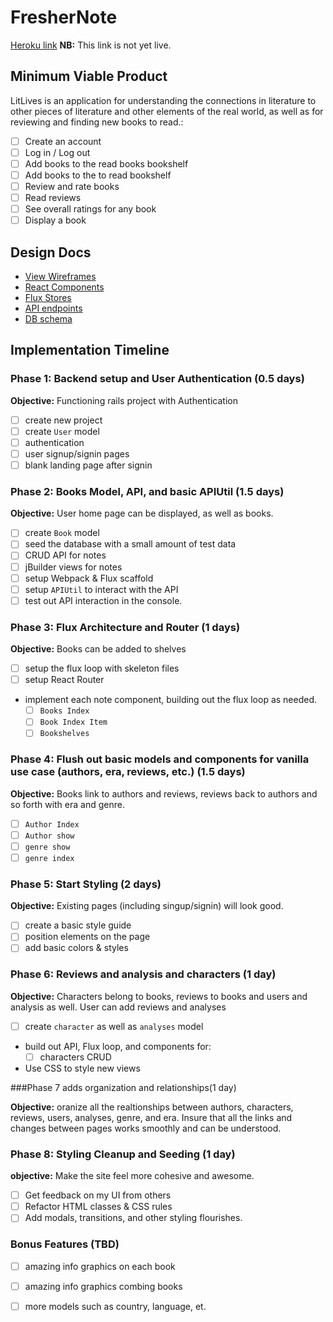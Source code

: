 # FresherNote

[Heroku link][heroku] **NB:** This link is not yet live. 

[heroku]: http://www.herokuapp.com

## Minimum Viable Product

LitLives is an application for understanding the connections in literature to other pieces of literature and other elements of the real world, as well as for reviewing and finding new books to read.:

<!-- This is a Markdown checklist. Use it to keep track of your
progress. Put an x between the brackets for a checkmark: [x] -->

- [ ] Create an account
- [ ] Log in / Log out
- [ ] Add books to the read books bookshelf
- [ ] Add books to the to read bookshelf
- [ ] Review and rate books
- [ ] Read reviews
- [ ] See overall ratings for any book
- [ ] Display a book

## Design Docs
* [View Wireframes][views]
* [React Components][components]
* [Flux Stores][stores]
* [API endpoints][api-endpoints]
* [DB schema][schema]

[views]: ./docs/views.md
[components]: ./docs/components.md
[stores]: ./docs/stores.md
[api-endpoints]: ./docs/api-endpoints.md
[schema]: ./docs/schema.md

## Implementation Timeline

### Phase 1: Backend setup and User Authentication (0.5 days)

**Objective:** Functioning rails project with Authentication

- [ ] create new project
- [ ] create `User` model
- [ ] authentication
- [ ] user signup/signin pages
- [ ] blank landing page after signin

### Phase 2: Books Model, API, and basic APIUtil (1.5 days)

**Objective:** User home page can be displayed, as well as books.

- [ ] create `Book` model
- [ ] seed the database with a small amount of test data
- [ ] CRUD API for notes
- [ ] jBuilder views for notes
- [ ] setup Webpack & Flux scaffold
- [ ] setup `APIUtil` to interact with the API
- [ ] test out API interaction in the console.

### Phase 3: Flux Architecture and Router (1 days)

**Objective:** Books can be added to shelves

- [ ] setup the flux loop with skeleton files
- [ ] setup React Router
- implement each note component, building out the flux loop as needed.
  - [ ] `Books Index`
  - [ ] `Book Index Item`
  - [ ] `Bookshelves`

### Phase 4: Flush out basic models and components for vanilla use case (authors, era, reviews, etc.) (1.5 days)
  
**Objective:** Books link to authors and reviews, reviews back to authors and so forth with era and genre. 
  - [ ] `Author Index`
  - [ ] `Author show`
  - [ ] `genre show`
  - [ ] `genre index`
  
### Phase 5: Start Styling (2 days)

**Objective:** Existing pages (including singup/signin) will look good.

- [ ] create a basic style guide
- [ ] position elements on the page
- [ ] add basic colors & styles

### Phase 6: Reviews and analysis and characters (1 day)

**Objective:** Characters belong to books, reviews to books and users and analysis as well. User can add reviews and analyses 

- [ ] create `character` as well as `analyses` model
- build out API, Flux loop, and components for:
  - [ ] characters CRUD
- Use CSS to style new views

###Phase 7 adds organization and relationships(1 day)

**Objective:** oranize all the realtionships between authors, characters, reviews, users, analyses, genre, and era. Insure that all the links and changes between pages works smoothly and can be understood. 


### Phase 8: Styling Cleanup and Seeding (1 day)

**objective:** Make the site feel more cohesive and awesome.

- [ ] Get feedback on my UI from others
- [ ] Refactor HTML classes & CSS rules
- [ ] Add modals, transitions, and other styling flourishes.

### Bonus Features (TBD)
- [ ] amazing info graphics on each book
- [ ] amazing info graphics combing books 
- [ ] more models such as country, language, et. 


[phase-one]: ./docs/phases/phase1.md
[phase-two]: ./docs/phases/phase2.md
[phase-three]: ./docs/phases/phase3.md
[phase-four]: ./docs/phases/phase4.md
[phase-five]: ./docs/phases/phase5.md

